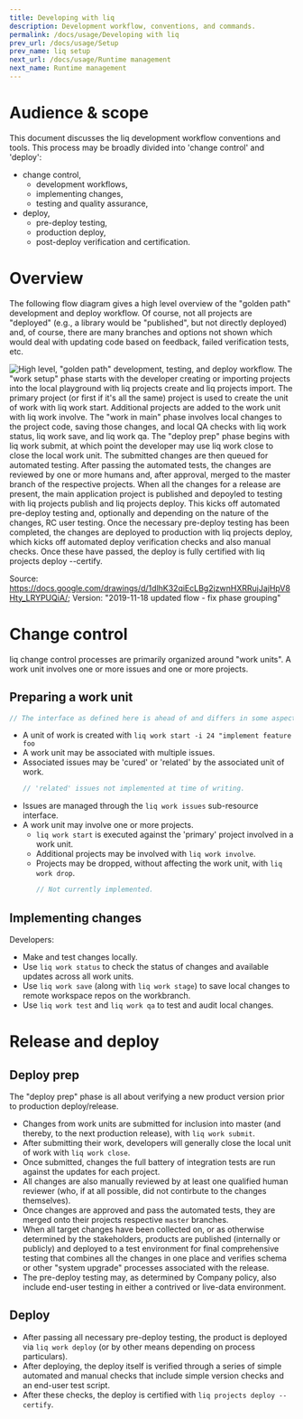 ```yaml
---
title: Developing with liq
description: Development workflow, conventions, and commands.
permalink: /docs/usage/Developing with liq
prev_url: /docs/usage/Setup
prev_name: liq setup
next_url: /docs/usage/Runtime management
next_name: Runtime management
---
```


# Audience & scope

This document discusses the liq development workflow conventions and tools. This process may be broadly divided into 'change control' and 'deploy':

* change control,
  * development workflows,
  * implementing changes,
  * testing and quality assurance,
* deploy,
  * pre-deploy testing,
  * production deploy,
  * post-deploy verification and certification.

# Overview

The following flow diagram gives a high level overview of the "golden path" development and deploy workflow. Of course, not all projects are "deployed" (e.g., a library would be "published", but not directly deployed) and, of course, there are many branches and options not shown which would deal with updating code based on feedback, failed verification tests, etc.

![High level, "golden path" development, testing, and deploy workflow. The "work setup" phase starts with the developer creating or importing projects into the local playground with `liq projects create` and `liq projects import`. The primary project (or first if it's all the same) project is used to create the unit of work with `liq work start`. Additional projects are added to the work unit with `liq work involve`. The "work in main" phase involves local changes to the project code, saving those changes, and local QA checks with `liq work status`, `liq work save`, and `liq work qa`. The "deploy prep" phase begins with `liq work submit`, at which point the developer may use `liq work close` to close the local work unit. The submitted changes are then queued for automated testing. After passing the automated tests, the changes are reviewed by one or more humans and, after approval, merged to the `master` branch of the respective projects. When all the changes for a release are present, the main application project is published and depoyled to testing with `liq projects publish` and `liq projects deploy`. This kicks off automated pre-deploy testing and, optionally and depending on the nature of the changes, RC user testing. Once the necessary pre-deploy testing has been completed, the changes are deployed to production with `liq projects deploy`, which kicks off automated deploy verification checks and also manual checks. Once these have passed, the deploy is fully certified with `liq projects deploy --certify`.](./liq%20Change%20Control%20Flow.svg)

Source: https://docs.google.com/drawings/d/1dlhK32qiEcLBg2jzwnHXRRujJajHpV8Hty_LRYPUQiA/; Version: "2019-11-18 updated flow - fix phase grouping"

# Change control

liq change control processes are primarily organized around "work units". A work unit involves one or more issues and one or more projects.

## Preparing a work unit

```js
// The interface as defined here is ahead of and differs in some aspects from the interface as implemented at the time of writing. Refer to `liq work help` for current state.
```

* A unit of work is created with
  `liq work start -i 24 "implement feature foo`
* A work unit may be associated with multiple issues.
* Associated issues may be 'cured' or 'related' by the associated unit of work.
  ```js
  // 'related' issues not implemented at time of writing.
  ```
* Issues are managed through the `liq work issues` sub-resource interface.
* A work unit may involve one or more projects.
  * `liq work start` is executed against the 'primary' project involved in a work unit.
  * Additional projects may be involved with `liq work involve`.
  * Projects may be dropped, without affecting the work unit, with `liq work drop`.
    ```js
    // Not currently implemented.
    ```

## Implementing changes

Developers:

* Make and test changes locally.
* Use `liq work status` to check the status of changes and available updates across all work units.
* Use `liq work save` (along with `liq work stage`) to save local changes to remote workspace repos on the workbranch.
* Use `liq work test` and `liq work qa` to test and audit local changes.

# Release and deploy

## Deploy prep

The "deploy prep" phase is all about verifying a new product version prior to production deploy/release.

* Changes from work units are submitted for inclusion into master (and thereby, to the next production release), with `liq work submit`.
* After submitting their work, developers will generally close the local unit of work with `liq work close`.
* Once submitted, changes the full battery of integration tests are run against the updates for each project.
* All changes are also manually reviewed by at least one qualified human reviewer (who, if at all possible, did not contirbute to the changes themselves).
* Once changes are approved and pass the automated tests, they are merged onto their projects respective `master` branches.
* When all target changes have been collected on, or as otherwise determined by the stakeholders, products are published (internally or publicly) and deployed to a test environment for final comprehensive testing that combines all the changes in one place and verifies schema or other "system upgrade" processes associated with the release.
* The pre-deploy testing may, as determined by Company policy, also include end-user testing in either a contrived or live-data environment.

## Deploy

* After passing all necessary pre-deploy testing, the product is deployed via `liq work deploy` (or by other means depending on process particulars).
* After deploying, the deploy itself is verified through a series of simple automated and manual checks that include simple version checks and an end-user test script.
* After these checks, the deploy is certified with `liq projects deploy --certify`.
